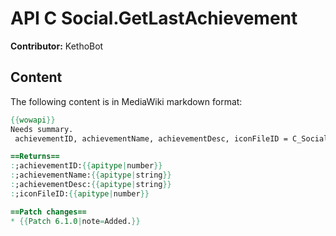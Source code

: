 # API C Social.GetLastAchievement

**Contributor:** KethoBot

## Content

The following content is in MediaWiki markdown format:

```mediawiki
{{wowapi}}
Needs summary.
 achievementID, achievementName, achievementDesc, iconFileID = C_Social.GetLastAchievement()

==Returns==
:;achievementID:{{apitype|number}}
:;achievementName:{{apitype|string}}
:;achievementDesc:{{apitype|string}}
:;iconFileID:{{apitype|number}}

==Patch changes==
* {{Patch 6.1.0|note=Added.}}
```